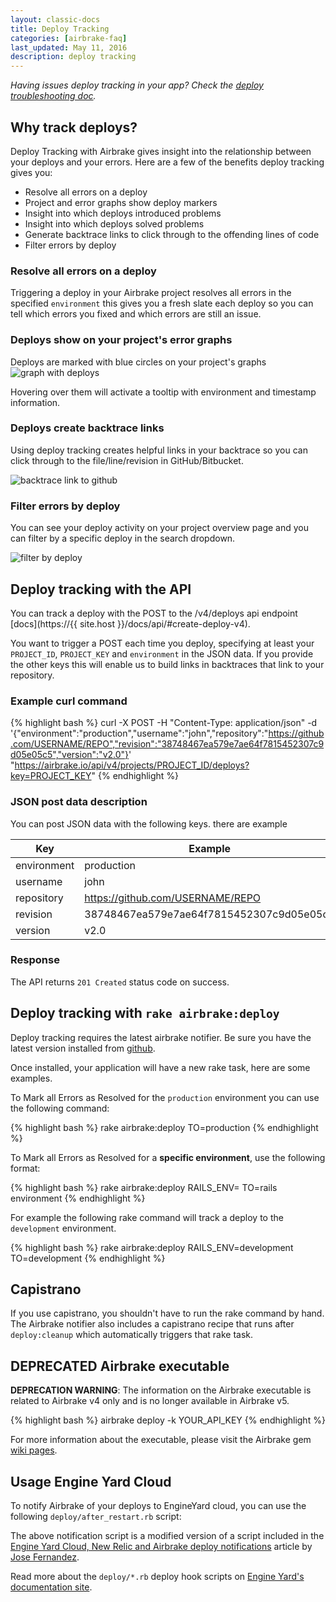 ```yaml
---
layout: classic-docs
title: Deploy Tracking
categories: [airbrake-faq]
last_updated: May 11, 2016
description: deploy tracking
---
```


*Having issues deploy tracking in your app? Check the [deploy troubleshooting
doc](/docs/airbrake-faq/deploy-tracking-troubleshooting).*

## Why track deploys?

Deploy Tracking with Airbrake gives insight into the relationship between your
deploys and your errors. Here are a few of the benefits deploy tracking gives
you:

- Resolve all errors on a deploy
- Project and error graphs show deploy markers
- Insight into which deploys introduced problems
- Insight into which deploys solved problems
- Generate backtrace links to click through to the offending lines of code
- Filter errors by deploy

### Resolve all errors on a deploy
Triggering a deploy in your Airbrake project resolves all errors in the
specified `environment` this gives you a fresh slate each deploy so you can
tell which errors you fixed and which errors are still an issue.

### Deploys show on your project's error graphs
Deploys are marked with blue circles on your project's graphs
![graph with deploys](/docs/assets/img/docs/airbrake/graph_with_deploys.png)

Hovering over them will activate a tooltip with environment and timestamp
information.

### Deploys create backtrace links
Using deploy tracking creates helpful links in your backtrace so you can
click through to the file/line/revision in GitHub/Bitbucket.

![backtrace link to github](/docs/assets/img/docs/airbrake/backtrace_link_to_github.png)

### Filter errors by deploy
You can see your deploy activity on your project overview page and you can
filter by a specific deploy in the search dropdown.

![filter by deploy](/docs/assets/img/docs/airbrake/filter_by_deploy.png)

## Deploy tracking with the API

You can track a deploy with the POST to the /v4/deploys api
endpoint [docs](https://{{ site.host }}/docs/api/#create-deploy-v4).

You want to trigger a POST each time you deploy, specifying at least your
`PROJECT_ID`, `PROJECT_KEY` and `environment` in the JSON data. If you provide the
other keys this will enable us to build links in backtraces that link to your
repository.

### Example curl command
{% highlight bash %}
curl -X POST -H "Content-Type: application/json" -d '{"environment":"production","username":"john","repository":"https://github.com/USERNAME/REPO","revision":"38748467ea579e7ae64f7815452307c9d05e05c5","version":"v2.0"}' "https://airbrake.io/api/v4/projects/PROJECT_ID/deploys?key=PROJECT_KEY"
{% endhighlight %}

### JSON post data description
You can post JSON data with the following keys. there are example

Key | Example
--- | -------
environment | production
username | john
repository | https://github.com/USERNAME/REPO
revision | 38748467ea579e7ae64f7815452307c9d05e05c5
version | v2.0

### Response

The API returns `201 Created` status code on success.

## Deploy tracking with `rake airbrake:deploy`

Deploy tracking requires the latest airbrake notifier. Be sure you have the
latest version installed from [github](https://github.com/airbrake/airbrake).

Once installed, your application will have a new rake task, here are some
examples.

To Mark all Errors as Resolved for the `production` environment you can use the
following command:

{% highlight bash %}
rake airbrake:deploy TO=production
{% endhighlight %}

To Mark all Errors as Resolved for a **specific environment**, use the
following format:

{% highlight bash %}
rake airbrake:deploy RAILS_ENV=<rails environment> TO=rails environment
{% endhighlight %}

For example the following rake command will track a deploy to the `development`
environment.

{% highlight bash %}
rake airbrake:deploy RAILS_ENV=development TO=development
{% endhighlight %}

## Capistrano

If you use capistrano, you shouldn't have to run the rake command by hand.  The
Airbrake notifier also includes a capistrano recipe that runs after
`deploy:cleanup` which automatically triggers that rake task.

## **DEPRECATED** Airbrake executable
**DEPRECATION WARNING**: The information on the Airbrake executable is related
to Airbrake v4 only and is no longer available in Airbrake v5.

{% highlight bash %}
airbrake deploy -k YOUR_API_KEY
{% endhighlight %}

For more information about the executable, please visit the Airbrake gem [wiki
pages](https://github.com/airbrake/airbrake/wiki/Airbrake-executable).

## Usage Engine Yard Cloud

To notify Airbrake of your deploys to EngineYard cloud, you can use the
following `deploy/after_restart.rb` script:

<script src="https://gist.github.com/1500760.js"></script>

The above notification script is a modified version of a script included in the
[Engine Yard Cloud, New Relic and Airbrake deploy
notifications](http://www.production-hacks.com/2010/05/12/engine-yard-cloud-new-relic-and-hoptoad-deploy-notifications/)
article by [Jose Fernandez](http://www.production-hacks.com).

Read more about the `deploy/*.rb` deploy hook scripts on [Engine Yard's
documentation
site](http://docs.engineyard.com/howtos/howto-use-deploy-hooks-with-engine-yard-cloud).

